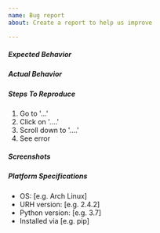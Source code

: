 ```yaml
---
name: Bug report
about: Create a report to help us improve

---
```


##### Expected Behavior
<!-- A clear and concise description of what you expected to happen. -->

##### Actual Behavior

##### Steps To Reproduce
<!-- Explain the steps to reproduce the behavior. -->
1. Go to '...'
2. Click on '....'
3. Scroll down to '....'
4. See error

##### Screenshots
<!-- If applicable, add screenshots to help explain your problem. -->

##### Platform Specifications
<!-- please complete the following information -->
 - OS: [e.g. Arch Linux]
 - URH version: [e.g. 2.4.2]
 - Python version: [e.g. 3.7]
 - Installed via [e.g. pip]
